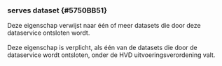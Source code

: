 ### serves dataset {#5750BB51}
Deze eigenschap verwijst naar één of meer datasets die door deze dataservice ontsloten wordt.
<br/>
<br/>
Deze eigenschap is verplicht, als één van de datasets die door de dataservice wordt ontsloten, onder de HVD uitvoeringsverordening valt.
